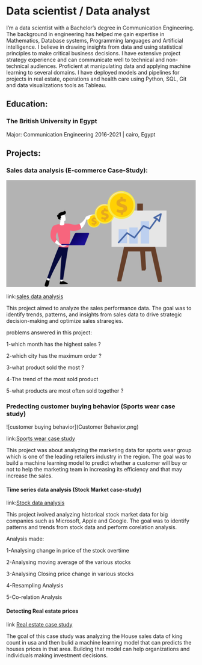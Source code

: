 # Data scientist / Data analyst
I’m a data scientist with a Bachelor’s degree in Communication Engineering. The background in engineering has helped me gain expertise in Mathematics, Database systems, Programming languages and Artificial intelligence. I believe in drawing insights from data and using statistical principles to make critical business decisions. I have extensive project strategy experience and can communicate well to technical and non-technical audiences. Proficient at manipulating data and applying machine learning to several domains. I have deployed models and pipelines for projects in real estate, operations and health care using Python, SQL, Git and data visualizations tools as Tableau.

## Education:
### The British University in Egypt
Major: Communication Engineering
2016-2021 | cairo, Egypt

## Projects:
### Sales data analysis (E-commerce Case-Study):
![sales](Sales.png)

link:[sales data analysis](https://github.com/zeyad751/zeayd-projects/blob/db620eba77b31ea4c98f80bac07cc629d3dbc924/Sales%20analysis%20.ipynb)

This project aimed to analyze the sales performance data. The goal was to identify trends, patterns, and insights from sales data to drive strategic decision-making and optimize sales straregies.

problems answered in this project:

1-which month has the highest sales ?

2-which city has the maximum order ?

3-what product sold the most ?

4-The trend of the most sold product

5-what products are most often sold together ?

### Predecting customer buying behavior (Sports wear case study)
![customer buying behavior](Customer Behavior.png)

link:[Sports wear case study](https://github.com/zeyad751/zeayd-projects/blob/09110a4b27121835624805637f04c35d9bcd04de/sports%20wear%20Case%20Study%20.ipynb)

This project was about analyzing the marketing data for sports wear group which is one of the leading retailers industry in the region. The goal was to build a machine learning model to predict whether a customer will buy or not to help the marketing team in increasing its efficiency and that may increase the sales.

#### Time series data analysis (Stock Market case-study)
link:[Stock data analysis](https://github.com/zeyad751/zeayd-projects/blob/cfe5775773f1643c74e67326b9186527a0393f64/Stock%20analysis%20.ipynb)

This project ivolved analyzing historical stock market data for big companies such as Microsoft, Apple and Google. The goal was to identify patterns and trends from stock data and perform corelation analysis.

Analysis made:

1-Analysing change in price of the stock overtime

2-Analysing moving average of the various stocks 

3-Analysing Closing price change in various stocks

4-Resampling Analysis

5-Co-relation Analysis


#### Detecting Real estate prices
link [Real estate case study](https://github.com/zeyad751/zeayd-projects/blob/37f5b8eb1ff8d8f3b628bb5c3d4f1e8cbf79dd14/House_Sales_in_King_Count_USA.ipynb)

The goal of this case study was analyzing the House sales data of king count in usa and then bulid a machine learning model that can predicts the houses prices in that area. Building that model can help organizations and individuals making investment decisions.
